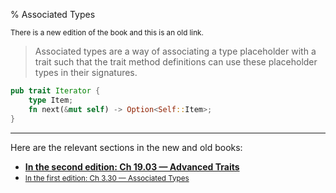 % Associated Types

<small>There is a new edition of the book and this is an old link.</small>

> Associated types are a way of associating a type placeholder with a trait such that the trait method definitions can use these placeholder types in their signatures.

```rust
pub trait Iterator {
    type Item;
    fn next(&mut self) -> Option<Self::Item>;
}
```

---

Here are the relevant sections in the new and old books:

* **[In the second edition: Ch 19.03 — Advanced Traits][2]**
* <small>[In the first edition: Ch 3.30 — Associated Types][1]</small>


[1]: first-edition/associated-types.html
[2]: second-edition/ch19-03-advanced-traits.html#specifying-placeholder-types-in-trait-definitions-with-associated-types
